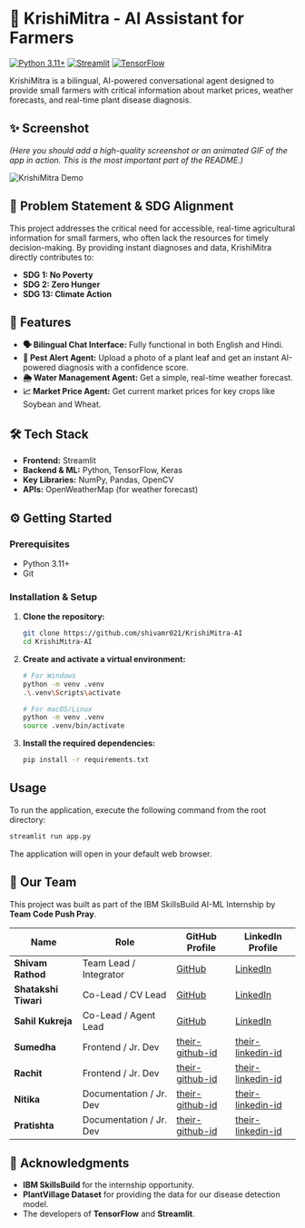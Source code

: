 # 🌿 KrishiMitra - AI Assistant for Farmers

[![Python 3.11+](https://img.shields.io/badge/Python-3.11+-blue.svg)](https://www.python.org/downloads/)
[![Streamlit](https://img.shields.io/badge/Streamlit-1.47.1-orange.svg)](https://streamlit.io)
[![TensorFlow](https://img.shields.io/badge/TensorFlow-2.19.0-FF6F00.svg)](https://www.tensorflow.org/)

KrishiMitra is a bilingual, AI-powered conversational agent designed to provide small farmers with critical information about market prices, weather forecasts, and real-time plant disease diagnosis.

## ✨ Screenshot

*(Here you should add a high-quality screenshot or an animated GIF of the app in action. This is the most important part of the README.)*

![KrishiMitra Demo](path/to/your/screenshot.png)

## 🎯 Problem Statement & SDG Alignment

This project addresses the critical need for accessible, real-time agricultural information for small farmers, who often lack the resources for timely decision-making. By providing instant diagnoses and data, KrishiMitra directly contributes to:
- **SDG 1: No Poverty**
- **SDG 2: Zero Hunger**
- **SDG 13: Climate Action**

## 🚀 Features

- **🗣️ Bilingual Chat Interface:** Fully functional in both English and Hindi.
- **🔬 Pest Alert Agent:** Upload a photo of a plant leaf and get an instant AI-powered diagnosis with a confidence score.
- **🌦️ Water Management Agent:** Get a simple, real-time weather forecast.
- **📈 Market Price Agent:** Get current market prices for key crops like Soybean and Wheat.

## 🛠️ Tech Stack

- **Frontend:** Streamlit
- **Backend & ML:** Python, TensorFlow, Keras
- **Key Libraries:** NumPy, Pandas, OpenCV
- **APIs:** OpenWeatherMap (for weather forecast)

## ⚙️ Getting Started

### Prerequisites

- Python 3.11+
- Git

### Installation & Setup

1.  **Clone the repository:**
    ```sh
    git clone https://github.com/shivamr021/KrishiMitra-AI
    cd KrishiMitra-AI
    ```
2.  **Create and activate a virtual environment:**
    ```sh
    # For Windows
    python -m venv .venv
    .\.venv\Scripts\activate

    # For macOS/Linux
    python -m venv .venv
    source .venv/bin/activate
    ```
3.  **Install the required dependencies:**
    ```sh
    pip install -r requirements.txt
    ```

## Usage

To run the application, execute the following command from the root directory:

```sh
streamlit run app.py
```

The application will open in your default web browser.

## 👥 Our Team

This project was built as part of the IBM SkillsBuild AI-ML Internship by **Team Code Push Pray**.

| Name               | Role                   | GitHub Profile                                     | LinkedIn Profile                                       |
| ------------------ | ---------------------- | -------------------------------------------------- | ------------------------------------------------------ |
| **Shivam Rathod** | Team Lead / Integrator | [GitHub](https://github.com/shivamr021)    | [LinkedIn](https://www.linkedin.com/in/shivamrathod021/)    |
| **Shatakshi Tiwari**| Co-Lead / CV Lead    | [GitHub](https://github.com/Shatakshi0216) | [LinkedIn](https://www.linkedin.com/in/shatakshitiwari017/)  |
| **Sahil Kukreja** | Co-Lead / Agent Lead   | [GitHub](https://github.com/Sahilkukreja30) | [LinkedIn](https://www.linkedin.com/in/sahil-kukreja-943993289/)  |
| **Sumedha** | Frontend / Jr. Dev     | [their-github-id](https://github.com/their-id)    | [their-linkedin-id](https://linkedin.com/in/their-id)  |
| **Rachit** | Frontend / Jr. Dev     | [their-github-id](https://github.com/their-id)     | [their-linkedin-id](https://linkedin.com/in/their-id)  |
| **Nitika** | Documentation / Jr. Dev| [their-github-id](https://github.com/their-id)     | [their-linkedin-id](https://linkedin.com/in/their-id)  |
| **Pratishta** | Documentation / Jr. Dev| [their-github-id](https://github.com/their-id)  | [their-linkedin-id](https://linkedin.com/in/their-id)  |

## 🙏 Acknowledgments

- **IBM SkillsBuild** for the internship opportunity.
- **PlantVillage Dataset** for providing the data for our disease detection model.
- The developers of **TensorFlow** and **Streamlit**.
